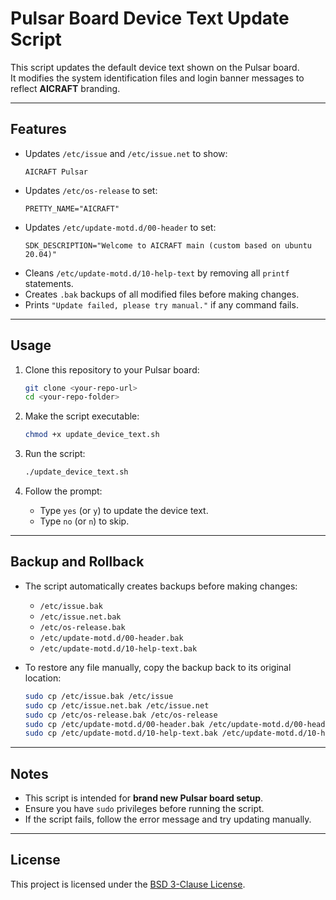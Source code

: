 # Pulsar Board Device Text Update Script

This script updates the default device text shown on the Pulsar board.  
It modifies the system identification files and login banner messages to reflect **AICRAFT** branding.  

---

## Features
- Updates `/etc/issue` and `/etc/issue.net` to show:
  ```
  AICRAFT Pulsar
  ```
- Updates `/etc/os-release` to set:
  ```
  PRETTY_NAME="AICRAFT"
  ```
- Updates `/etc/update-motd.d/00-header` to set:
  ```
  SDK_DESCRIPTION="Welcome to AICRAFT main (custom based on ubuntu 20.04)"
  ```
- Cleans `/etc/update-motd.d/10-help-text` by removing all `printf` statements.  
- Creates `.bak` backups of all modified files before making changes.  
- Prints `"Update failed, please try manual."` if any command fails.

---

## Usage

1. Clone this repository to your Pulsar board:
   ```bash
   git clone <your-repo-url>
   cd <your-repo-folder>
   ```

2. Make the script executable:
   ```bash
   chmod +x update_device_text.sh
   ```

3. Run the script:
   ```bash
   ./update_device_text.sh
   ```

4. Follow the prompt:
   - Type `yes` (or `y`) to update the device text.  
   - Type `no` (or `n`) to skip.  

---

## Backup and Rollback
- The script automatically creates backups before making changes:
  - `/etc/issue.bak`
  - `/etc/issue.net.bak`
  - `/etc/os-release.bak`
  - `/etc/update-motd.d/00-header.bak`
  - `/etc/update-motd.d/10-help-text.bak`

- To restore any file manually, copy the backup back to its original location:
  ```bash
  sudo cp /etc/issue.bak /etc/issue
  sudo cp /etc/issue.net.bak /etc/issue.net
  sudo cp /etc/os-release.bak /etc/os-release
  sudo cp /etc/update-motd.d/00-header.bak /etc/update-motd.d/00-header
  sudo cp /etc/update-motd.d/10-help-text.bak /etc/update-motd.d/10-help-text
  ```

---

## Notes
- This script is intended for **brand new Pulsar board setup**.  
- Ensure you have `sudo` privileges before running the script.  
- If the script fails, follow the error message and try updating manually.  

---

## License
This project is licensed under the [BSD 3-Clause License](LICENSE).
